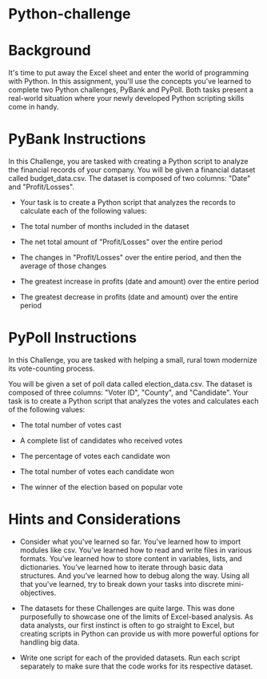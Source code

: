 # Python-challenge

# Background

It's time to put away the Excel sheet and enter the world of programming with Python. In this assignment, you'll use the concepts you've learned to complete two Python challenges, PyBank and PyPoll. Both tasks present a real-world situation where your newly developed Python scripting skills come in handy.

# PyBank Instructions

In this Challenge, you are tasked with creating a Python script to analyze the financial records of your company. You will be given a financial dataset called budget_data.csv. The dataset is composed of two columns: "Date" and "Profit/Losses".

- Your task is to create a Python script that analyzes the records to calculate each of the following values:

 - The total number of months included in the dataset

 - The net total amount of "Profit/Losses" over the entire period

 - The changes in "Profit/Losses" over the entire period, and then the average of those changes

 - The greatest increase in profits (date and amount) over the entire period

 - The greatest decrease in profits (date and amount) over the entire period
 
 # PyPoll Instructions
 
 In this Challenge, you are tasked with helping a small, rural town modernize its vote-counting process.

You will be given a set of poll data called election_data.csv. The dataset is composed of three columns: "Voter ID", "County", and "Candidate". Your task is to create a Python script that analyzes the votes and calculates each of the following values:

- The total number of votes cast

 - A complete list of candidates who received votes

 - The percentage of votes each candidate won

 - The total number of votes each candidate won

 - The winner of the election based on popular vote
 
 # Hints and Considerations
 
 - Consider what you've learned so far. You've learned how to import modules like csv. You’ve learned how to read and write files in various formats. You’ve learned how to store content in variables, lists, and dictionaries. You’ve learned how to iterate through basic data structures. And you’ve learned how to debug along the way. Using all that you've learned, try to break down your tasks into discrete mini-objectives.

 - The datasets for these Challenges are quite large. This was done purposefully to showcase one of the limits of Excel-based analysis. As data analysts, our first instinct is often to go straight to Excel, but creating scripts in Python can provide us with more powerful options for handling big data.

 - Write one script for each of the provided datasets. Run each script separately to make sure that the code works for its respective dataset.
